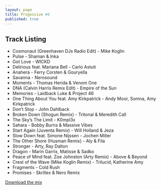 ```yaml
---
layout: page
title: Progessive #4
published: true
---
```


## Track Listing


* Cosmonaut (Greenhaven DJs Radio Edit) - Mike Koglin
* Pulse - Shaman & Inka
* Got Love - WICKD
* Delirious feat. Mariana Bell - Carlo Astuti
* Anahera - Ferry Corsten & Gouryella
* Savanna - Nerosound
* Moments - Thomas Herida & Venom One
* DNA (Calvin Harris Remix Edit) - Empire of the Sun
* Memories - Laidback Luke & Project 46
* One Thing About You feat. Amy Kirkpatrick - Andy Moor, Somna, Amy Kirkpatrick
* Don’t Stop - John Dahlback
* Broken Down (Shogun Remix) - Tritonal & Meredith Call
* The Sky’s The Limit - K0mpl3x
* Sahara - Bobby Burns & Massive Vibes
* Start Again (Juventa Remix) - Will Holland & Jeza
* Slow Down feat. Simone Nijssen - Jochen Miller
* The Other Shore (Husman Remix) - Aly & Fila
* Stronger - Arty, Ray Dalton
* Dragon - Marin Garrix, Matisse & Sadko
* Peace of Mind feat. Zoe Johnston (Arty Remix) - Above & Beyond
* Crest of the Wave (Mike Koglin Remix) - Trilucid, Katherine Amy
* Fragments - Cold Rush
* Promises - Skrillex & Nero Remix

[Download the mix](https://dl.dropboxusercontent.com/u/3308516/Mixes/Progressive-4.mp3)
